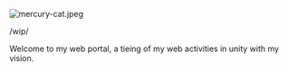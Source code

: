 
![mercury-cat.jpeg](https://github.com/Joe-mcgee/joe-mcgee.github.io/blob/master/mercury-cat.png)


/wip/

Welcome to my web portal, a tieing of my web activities in unity with my vision.
